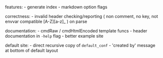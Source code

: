 features:
	- generate index
	- markdown option flags

correctness:
	- invalid header checking/reporting ( non comment, no key, not envvar compatible [A-Z][a-z]_ ) on parse

documentation:
	- cmdRaw / cmdHtmlEncoded template funcs
	- header documentation in `-help` flag
	- better example site

default site:
	- direct recursive copy of `default_conf`
	- 'created by' message at bottom of default layout

